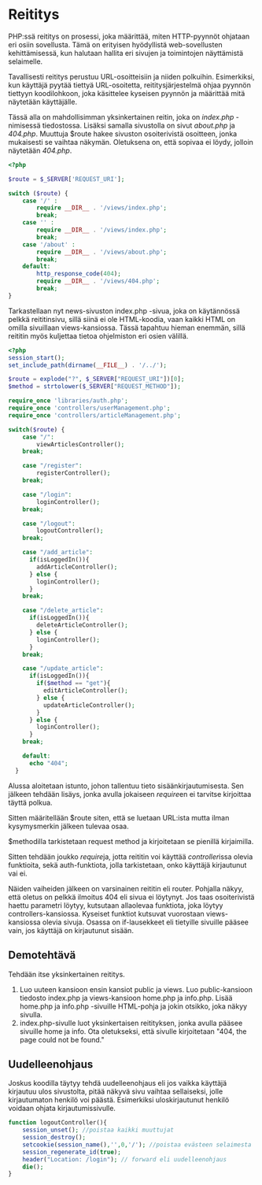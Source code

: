 # Reititys

PHP:ssä reititys on prosessi, joka määrittää, miten HTTP-pyynnöt ohjataan eri osiin sovellusta. Tämä on erityisen hyödyllistä web-sovellusten kehittämisessä, kun halutaan hallita eri sivujen ja toimintojen näyttämistä selaimelle.

Tavallisesti reititys perustuu URL-osoitteisiin ja niiden polkuihin. Esimerkiksi, kun käyttäjä pyytää tiettyä URL-osoitetta, reititysjärjestelmä ohjaa pyynnön tiettyyn koodilohkoon, joka käsittelee kyseisen pyynnön ja määrittää mitä näytetään käyttäjälle.

Tässä alla on mahdollisimman yksinkertainen reitin, joka on *index.php* -nimisessä tiedostossa. Lisäksi samalla sivustolla on sivut *about.php* ja *404.php*. Muuttuja $route hakee sivuston osoiterivistä osoitteen, jonka mukaisesti se vaihtaa näkymän. Oletuksena on, että sopivaa ei löydy, jolloin näytetään *404.php*.

````php
<?php

$route = $_SERVER['REQUEST_URI'];

switch ($route) {
    case '/' :
        require __DIR__ . '/views/index.php';
        break;
    case '' :
        require __DIR__ . '/views/index.php';
        break;
    case '/about' :
        require __DIR__ . '/views/about.php';
        break;
    default:
        http_response_code(404);
        require __DIR__ . '/views/404.php';
        break;
}
````

Tarkastellaan nyt news-sivuston index.php -sivua, joka on käytännössä pelkkä reititinsivu, sillä siinä ei ole HTML-koodia, vaan kaikki HTML on omilla sivuillaan views-kansiossa. Tässä tapahtuu hieman enemmän, sillä reititin myös kuljettaa tietoa ohjelmiston eri osien välillä.

````php
<?php
session_start();
set_include_path(dirname(__FILE__) . '/../');

$route = explode("?", $_SERVER["REQUEST_URI"])[0];
$method = strtolower($_SERVER["REQUEST_METHOD"]);

require_once 'libraries/auth.php';
require_once 'controllers/userManagement.php';
require_once 'controllers/articleManagement.php';

switch($route) {
    case "/":
        viewArticlesController();
    break;

    case "/register":
        registerController();
    break;

    case "/login":
        loginController();
    break;

    case "/logout":
        logoutController();
    break;

    case "/add_article":
      if(isLoggedIn()){
        addArticleController();
      } else {
        loginController();
      }
    break;

    case "/delete_article":
      if(isLoggedIn()){
        deleteArticleController();
      } else {
        loginController();
      }
    break;

    case "/update_article":
      if(isLoggedIn()){
        if($method == "get"){
          editArticleController();  
        } else {
          updateArticleController();
        }
      } else {
        loginController();
      }
    break;

    default:
      echo "404";
  }
  ````

Alussa aloitetaan istunto, johon tallentuu tieto sisäänkirjautumisesta. Sen jälkeen tehdään lisäys, jonka avulla jokaiseen *require*en ei tarvitse kirjoittaa täyttä polkua.

Sitten määritellään $route siten, että se luetaan URL:ista mutta ilman kysymysmerkin jälkeen tulevaa osaa.

$methodilla tarkistetaan request method ja kirjoitetaan se pienillä kirjaimilla.

Sitten tehdään joukko *require*ja, jotta reititin voi käyttää *controller*issa olevia funktioita, sekä auth-funktiota, jolla tarkistetaan, onko käyttäjä kirjautunut vai ei.

Näiden vaiheiden jälkeen on varsinainen reititin eli router. Pohjalla näkyy, että oletus on pelkkä ilmoitus 404 eli sivua ei löytynyt. Jos taas osoiterivistä haettu parametri löytyy, kutsutaan allaolevaa funktiota, joka löytyy controllers-kansiossa. Kyseiset funktiot kutsuvat vuorostaan views-kansiossa olevia sivuja. Osassa on if-lausekkeet eli tietyille sivuille pääsee vain, jos käyttäjä on kirjautunut sisään.

## Demotehtävä

Tehdään itse yksinkertainen reititys.

1. Luo uuteen kansioon ensin kansiot public ja views. Luo public-kansioon tiedosto index.php ja views-kansioon home.php ja info.php. Lisää home.php ja info.php -sivuille HTML-pohja ja jokin otsikko, joka näkyy sivulla.
2. index.php-sivulle luot yksinkertaisen reitityksen, jonka avulla pääsee sivuille home ja info. Ota oletukseksi, että sivulle kirjoitetaan "404, the page could not be found." 

## Uudelleenohjaus

Joskus koodilla täytyy tehdä uudelleenohjaus eli jos vaikka käyttäjä kirjautuu ulos sivustolta, pitää näkyvä sivu vaihtaa sellaiseksi, jolle kirjautumaton henkilö voi päästä. Esimerkiksi uloskirjautunut henkilö voidaan ohjata kirjautumissivulle.

````php
function logoutController(){
    session_unset(); //poistaa kaikki muuttujat
    session_destroy();
    setcookie(session_name(),'',0,'/'); //poistaa evästeen selaimesta
    session_regenerate_id(true);
    header("Location: /login"); // forward eli uudelleenohjaus
    die();
}
````
